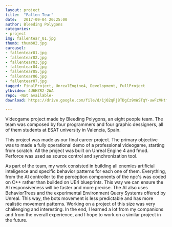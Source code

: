 ```yaml
---
layout: project
title:  "Fallen Tear"
date:   2017-09-04 20:25:00
author: Bleeding Polygons
categories:
- project
img: fallentear_01.jpg
thumb: thumb02.jpg
carousel:
- fallentear01.jpg
- fallentear02.jpg
- fallentear03.jpg
- fallentear04.jpg
- fallentear05.jpg
- fallentear06.jpg
- fallentear07.jpg
tagged: FinalProject, UnrealEngine4, Development, FullProject
ytbvideo: 4U6HZR2-2WA
repo: -Not available-
download: https://drive.google.com/file/d/1j02qPj8TDgCz9mWSTqY-uwFzVHtftW9V/view?usp=sharing

---
```


Videogame project made by Bleeding Polygons, an eight people team. The team was composed by four programmers and four graphic dessigners, all of them students at ESAT university in Valencia, Spain.

This project was made as our final career project. The primary objective was to made a fully operational demo of a professional videogame, starting from scratch. All the project was built on Unreal Engine 4 and fmod. Perforce was used as source control and synchronization tool.

As part of the team, my work consisted in building all enemies artificial inteligence and specific behavior patterns for each one of them. Everything, from the AI controller to the perception components of the npc's was coded on C++ rather than builded on UE4 blueprints. This way we can ensure the AI responsiveness will be faster and more precise.
The AI also uses BehaviorTrees and the experimental Environment Query Systems offered by Unreal. This way, the bots movement is less predictable and has more realistic movement patterns.
Working on a project of this size was very challenging and interesting. In the end, I learned a lot from my companions and from the overall experience, and I hope to work on a similar project in the future.
